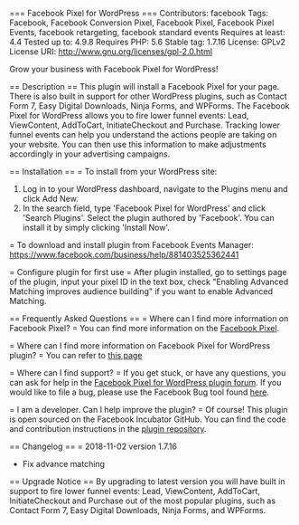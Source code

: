 === Facebook Pixel for WordPress ===
Contributors: facebook
Tags: Facebook, Facebook Conversion Pixel, Facebook Pixel, Facebook Pixel Events, facebook retargeting, facebook standard events
Requires at least: 4.4
Tested up to: 4.9.8
Requires PHP: 5.6
Stable tag: 1.7.16
License: GPLv2
License URI: http://www.gnu.org/licenses/gpl-2.0.html

Grow your business with Facebook Pixel for WordPress! 

== Description ==
This plugin will install a Facebook Pixel for your page. There is also built in support for other WordPress plugins, such as Contact Form 7, Easy Digital Downloads, Ninja Forms, and WPForms. The Facebook Pixel for WordPress allows you to fire lower funnel events: Lead, ViewContent, AddToCart, InitiateCheckout and Purchase. Tracking lower funnel events can help you understand the actions people are taking on your website. You can then use this information to make adjustments accordingly in your advertising campaigns.

== Installation ==
= To install from your WordPress site: 
1. Log in to your WordPress dashboard, navigate to the Plugins menu and click Add New. 
2. In the search field, type \'Facebook Pixel for WordPress\' and click 
\'Search Plugins\'. Select the plugin authored by \'Facebook\'. You can install it by simply clicking \'Install Now\'.

= To download and install plugin from Facebook Events Manager: 
https://www.facebook.com/business/help/881403525362441

= Configure plugin for first use =
After plugin installed, go to settings page of the plugin, input your pixel ID in the text box, check \"Enabling Advanced Matching improves audience building\" if you want to enable Advanced Matching.

== Frequently Asked Questions ==
= Where can I find more information on Facebook Pixel? =
You can find more information on the [Facebook Pixel](https://www.facebook.com/business/learn/facebook-ads-pixel).

= Where can I find more information on Facebook Pixel for WordPress plugin? =
You can refer to [this page](https://www.facebook.com/business/help/881403525362441?helpref=faq_content)

= Where can I find support? =
If you get stuck, or have any questions, you can ask for help in the [Facebook Pixel for WordPress plugin forum](https://wordpress.org/support/plugin/official-facebook-pixel). If you would like to file a bug, please use the Facebook Bug tool found [here](https://developers.facebook.com/support/bugs/).

= I am a developer. Can I help improve the plugin? =
Of course! This plugin is open sourced on the Facebook Incubator GitHub. You 
can find the code and contribution instructions in the [plugin repository](https://github.com/facebookincubator/Facebook-Pixel-for-WordPress).

== Changelog ==
= 2018-11-02 version 1.7.16
* Fix advance matching

== Upgrade Notice ==
By upgrading to latest version you will have built in support to fire lower funnel events: Lead, ViewContent, AddToCart, InitiateCheckout and Purchase out of the most popular plugins, such as Contact Form 7, Easy Digital Downloads, Ninja Forms, and WPForms.